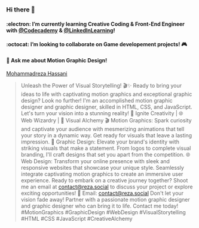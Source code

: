 
### Hi there 👋
#### :electron: I’m currently learning Creative Coding & Front-End Engineer with [@Codecademy](https://github.com/Codecademy) & [@LinkedInLearning](https://github.com/LinkedInLearning)!
#### :octocat: I’m looking to collaborate on Game developement projects! 🎮
#### 💬 Ask me about Motion Graphic Design!

<div class="badge-base LI-profile-badge" data-locale="en_US" data-size="large" data-theme="dark" data-type="HORIZONTAL" data-vanity="mrezah" data-version="v1"><a class="badge-base__link LI-simple-link" href="https://lb.linkedin.com/in/mrezah?trk=profile-badge">Mohammadreza Hassani</a></div>
              
              

>Unleash the Power of Visual Storytelling! 🎬✨
Ready to bring your ideas to life with captivating motion graphics and exceptional graphic design? Look no further! I'm an accomplished motion graphic designer and graphic designer, skilled in HTML, CSS, and JavaScript. Let's turn your vision into a stunning reality!
🎨 Ignite Creativity | 🌐 Web Wizardry | 💼 Visual Alchemy
🎬 Motion Graphics: Spark curiosity and captivate your audience with mesmerizing animations that tell your story in a dynamic way. Get ready for visuals that leave a lasting impression.
🎨 Graphic Design: Elevate your brand's identity with striking visuals that make a statement. From logos to complete visual branding, I'll craft designs that set you apart from the competition.
🌐 Web Design: Transform your online presence with sleek and responsive websites that showcase your unique style. Seamlessly integrate captivating motion graphics to create an immersive user experience.
Ready to embark on a creative journey together? Shoot me an email at contact@reza.social to discuss your project or explore exciting opportunities!
📧 Email: contact@reza.social
Don't let your vision fade away! Partner with a passionate motion graphic designer and graphic designer who can bring it to life. Contact me today!
#MotionGraphics #GraphicDesign #WebDesign #VisualStorytelling #HTML #CSS #JavaScript #CreativeAlchemy
<!--
**l2eza/l2eza** is a ✨ _special_ ✨ repository because its `README.md` (this file) appears on your GitHub profile.

Here are some ideas to get you started:

- 🔭 I’m currently working on ...
- 🌱 I’m currently learning ...
- 👯 I’m looking to collaborate on ...
- 🤔 I’m looking for help with ...
- 💬 Ask me about ...
- 📫 How to reach me: ...
- 😄 Pronouns: ...
- ⚡ Fun fact: ...
<script src="https://platform.linkedin.com/badges/js/profile.js" async defer type="text/javascript"></script>
-->
